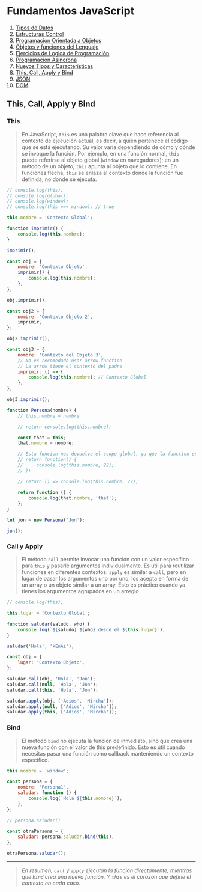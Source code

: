 # Fundamentos JavaScript

1.  [Tipos de Datos](01_tipos_de_datos.md)
1.  [Estructuras Control](02_estructuras_control.md)
1.  [Programacion Orientada a Objetos](03_poo.md)
1.  [Objetos y funciones del Lenguaje](04_objetos_y_funciones.md)
1.  [Ejercicios de Logica de Programación](05_ejercicios_logica.md)
1.  [Programacion Asincrona](06_programacion_asincrona.md)
1.  [Nuevos Tipos y Caracteristicas](07_nuevos_tipos_y_caracteristicas.md)
1.  [This, Call, Apply y Bind](08_this_call_apply_bind.md)
1.  [JSON](09_json.md)
1.  [DOM](10_dom.md)

## This, Call, Apply y Bind

### **This**

> En JavaScript, `this` es una palabra clave que hace referencia al contexto de ejecución actual, es decir, a quién pertenece el código que se está ejecutando. Su valor varía dependiendo de cómo y dónde se invoque la función. Por ejemplo, en una función normal, `this` puede referirse al objeto global (`window` en navegadores); en un método de un objeto, `this` apunta al objeto que lo contiene. En funciones flecha, `this` se enlaza al contexto donde la función fue definida, no donde se ejecuta.

```javascript
// console.log(this);
// console.log(global);
// console.log(window);
// console.log(this === window); // true

this.nombre = 'Contexto Global';

function imprimir() {
    console.log(this.nombre);
}

imprimir();

const obj = {
    nombre: 'Contexto Objeto',
    imprimir() {
        console.log(this.nombre);
    },
};

obj.imprimir();

const obj2 = {
    nombre: 'Contexto Objeto 2',
    imprimir,
};

obj2.imprimir();

const obj3 = {
    nombre: 'Contexto del Objeto 3',
    // No es recomedado usar arrow function
    // La arrow tiene el contexto del padre
    imprimir: () => {
        console.log(this.nombre); // Contexto Global
    },
};

obj3.imprimir();

function Persona(nombre) {
    // this.nombre = nombre

    // return console.log(this.nombre);

    const that = this;
    that.nombre = nombre;

    // Esta funcion nos devuelve el scope global, ya que la function es anonima
    // return function() {
    //     console.log(this.nombre, 22);
    // };

    // return () => console.log(this.nombre, 77);

    return function () {
        console.log(that.nombre, 'that');
    };
}

let jon = new Persona('Jon');

jon();
```

### **Call y Apply**

> El método `call` permite invocar una función con un valor específico para `this` y pasarle argumentos individualmente. Es útil para reutilizar funciones en diferentes contextos.
> `apply` es similar a `call`, pero en lugar de pasar los argumentos uno por uno, los acepta en forma de un array o un objeto similar a un array. Esto es práctico cuando ya tienes los argumentos agrupados en un arreglo

```javascript
// console.log(this);

this.lugar = 'Contexto Global';

function saludar(saludo, who) {
    console.log(`${saludo} ${who} desde el ${this.lugar}`);
}

saludar('Hola', 'kEnAi');

const obj = {
    lugar: 'Contexto Objeto',
};

saludar.call(obj, 'Hola', 'Jon');
saludar.call(null, 'Hola', 'Jon');
saludar.call(this, 'Hola', 'Jon');

saludar.apply(obj, ['Adios', 'Mircha']);
saludar.apply(null, ['Adios', 'Mircha']);
saludar.apply(this, ['Adios', 'Mircha']);
```

### **Bind**

> El método `bind` no ejecuta la función de inmediato, sino que crea una nueva función con el valor de this predefinido. Esto es útil cuando necesitas pasar una función como callback manteniendo un contexto específico.

```javascript
this.nombre = 'window';

const persona = {
    nombre: 'Persona1',
    saludar: function () {
        console.log(`Hola ${this.nombre}`);
    },
};

// persona.saludar()

const otraPersona = {
    saludar: persona.saludar.bind(this),
};

otraPersona.saludar();
```

<hr>

> _En resumen, `call` y `apply` ejecutan la función directamente, mientras que `bind` crea una nueva función. Y `this` es el corazón que define el contexto en cada caso._
